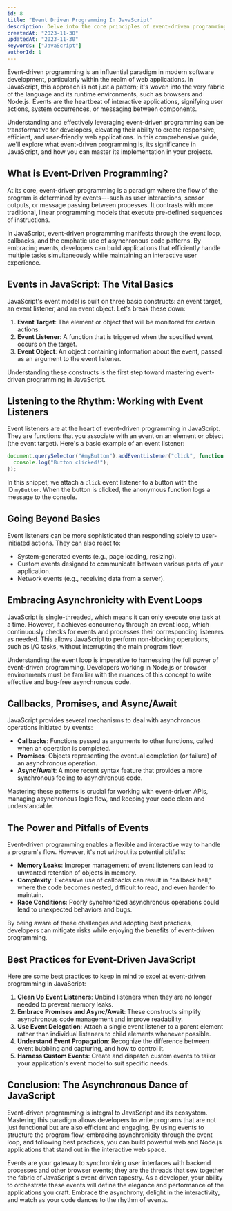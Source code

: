 ```yaml
---
id: 8
title: "Event Driven Programming In JavaScript"
description: Delve into the core principles of event-driven programming in JavaScript, and learn how to harness events for creating responsive and interactive applications.
createdAt: "2023-11-30"
updatedAt: "2023-11-30"
keywords: ["JavaScript"]
authorId: 1
---
```


Event-driven programming is an influential paradigm in modern software development, particularly within the realm of web applications. In JavaScript, this approach is not just a pattern; it's woven into the very fabric of the language and its runtime environments, such as browsers and Node.js. Events are the heartbeat of interactive applications, signifying user actions, system occurrences, or messaging between components.

Understanding and effectively leveraging event-driven programming can be transformative for developers, elevating their ability to create responsive, efficient, and user-friendly web applications. In this comprehensive guide, we'll explore what event-driven programming is, its significance in JavaScript, and how you can master its implementation in your projects.

## What is Event-Driven Programming?

At its core, event-driven programming is a paradigm where the flow of the program is determined by events---such as user interactions, sensor outputs, or message passing between processes. It contrasts with more traditional, linear programming models that execute pre-defined sequences of instructions.

In JavaScript, event-driven programming manifests through the event loop, callbacks, and the emphatic use of asynchronous code patterns. By embracing events, developers can build applications that efficiently handle multiple tasks simultaneously while maintaining an interactive user experience.

## Events in JavaScript: The Vital Basics

JavaScript's event model is built on three basic constructs: an event target, an event listener, and an event object. Let's break these down:

1.  **Event Target**: The element or object that will be monitored for certain actions.
2.  **Event Listener**: A function that is triggered when the specified event occurs on the target.
3.  **Event Object**: An object containing information about the event, passed as an argument to the event listener.

Understanding these constructs is the first step toward mastering event-driven programming in JavaScript.

## Listening to the Rhythm: Working with Event Listeners

Event listeners are at the heart of event-driven programming in JavaScript. They are functions that you associate with an event on an element or object (the event target). Here's a basic example of an event listener:

```js
document.querySelector("#myButton").addEventListener("click", function (event) {
  console.log("Button clicked!");
});
```

In this snippet, we attach a `click` event listener to a button with the ID `myButton`. When the button is clicked, the anonymous function logs a message to the console.

## Going Beyond Basics

Event listeners can be more sophisticated than responding solely to user-initiated actions. They can also react to:

- System-generated events (e.g., page loading, resizing).
- Custom events designed to communicate between various parts of your application.
- Network events (e.g., receiving data from a server).

## Embracing Asynchronicity with Event Loops

JavaScript is single-threaded, which means it can only execute one task at a time. However, it achieves concurrency through an event loop, which continuously checks for events and processes their corresponding listeners as needed. This allows JavaScript to perform non-blocking operations, such as I/O tasks, without interrupting the main program flow.

Understanding the event loop is imperative to harnessing the full power of event-driven programming. Developers working in Node.js or browser environments must be familiar with the nuances of this concept to write effective and bug-free asynchronous code.

## Callbacks, Promises, and Async/Await

JavaScript provides several mechanisms to deal with asynchronous operations initiated by events:

- **Callbacks**: Functions passed as arguments to other functions, called when an operation is completed.
- **Promises**: Objects representing the eventual completion (or failure) of an asynchronous operation.
- **Async/Await**: A more recent syntax feature that provides a more synchronous feeling to asynchronous code.

Mastering these patterns is crucial for working with event-driven APIs, managing asynchronous logic flow, and keeping your code clean and understandable.

## The Power and Pitfalls of Events

Event-driven programming enables a flexible and interactive way to handle a program's flow. However, it's not without its potential pitfalls:

- **Memory Leaks**: Improper management of event listeners can lead to unwanted retention of objects in memory.
- **Complexity**: Excessive use of callbacks can result in "callback hell," where the code becomes nested, difficult to read, and even harder to maintain.
- **Race Conditions**: Poorly synchronized asynchronous operations could lead to unexpected behaviors and bugs.

By being aware of these challenges and adopting best practices, developers can mitigate risks while enjoying the benefits of event-driven programming.

## Best Practices for Event-Driven JavaScript

Here are some best practices to keep in mind to excel at event-driven programming in JavaScript:

1.  **Clean Up Event Listeners**: Unbind listeners when they are no longer needed to prevent memory leaks.
2.  **Embrace Promises and Async/Await**: These constructs simplify asynchronous code management and improve readability.
3.  **Use Event Delegation**: Attach a single event listener to a parent element rather than individual listeners to child elements whenever possible.
4.  **Understand Event Propagation**: Recognize the difference between event bubbling and capturing, and how to control it.
5.  **Harness Custom Events**: Create and dispatch custom events to tailor your application's event model to suit specific needs.

## Conclusion: The Asynchronous Dance of JavaScript

Event-driven programming is integral to JavaScript and its ecosystem. Mastering this paradigm allows developers to write programs that are not just functional but are also efficient and engaging. By using events to structure the program flow, embracing asynchronicity through the event loop, and following best practices, you can build powerful web and Node.js applications that stand out in the interactive web space.

Events are your gateway to synchronizing user interfaces with backend processes and other browser events; they are the threads that sew together the fabric of JavaScript's event-driven tapestry. As a developer, your ability to orchestrate these events will define the elegance and performance of the applications you craft. Embrace the asynchrony, delight in the interactivity, and watch as your code dances to the rhythm of events.
